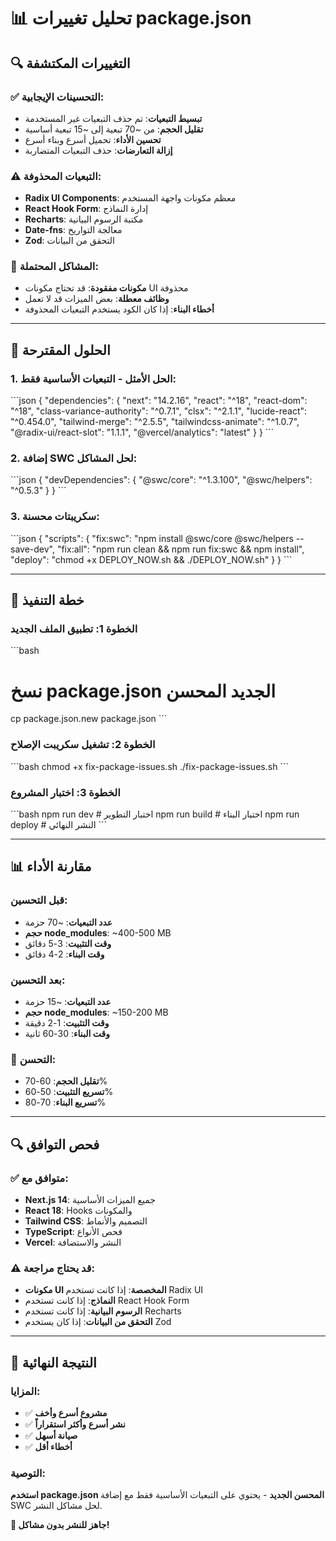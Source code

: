 # 📊 تحليل تغييرات package.json

## 🔍 التغييرات المكتشفة

### ✅ التحسينات الإيجابية:
- **تبسيط التبعيات**: تم حذف التبعيات غير المستخدمة
- **تقليل الحجم**: من ~70 تبعية إلى ~15 تبعية أساسية
- **تحسين الأداء**: تحميل أسرع وبناء أسرع
- **إزالة التعارضات**: حذف التبعيات المتضاربة

### ⚠️ التبعيات المحذوفة:
- **Radix UI Components**: معظم مكونات واجهة المستخدم
- **React Hook Form**: إدارة النماذج
- **Recharts**: مكتبة الرسوم البيانية
- **Date-fns**: معالجة التواريخ
- **Zod**: التحقق من البيانات

### 🚨 المشاكل المحتملة:
- **مكونات مفقودة**: قد تحتاج مكونات UI محذوفة
- **وظائف معطلة**: بعض الميزات قد لا تعمل
- **أخطاء البناء**: إذا كان الكود يستخدم التبعيات المحذوفة

---

## 🔧 الحلول المقترحة

### 1. **الحل الأمثل - التبعيات الأساسية فقط:**
\`\`\`json
{
  "dependencies": {
    "next": "14.2.16",
    "react": "^18",
    "react-dom": "^18",
    "class-variance-authority": "^0.7.1",
    "clsx": "^2.1.1",
    "lucide-react": "^0.454.0",
    "tailwind-merge": "^2.5.5",
    "tailwindcss-animate": "^1.0.7",
    "@radix-ui/react-slot": "1.1.1",
    "@vercel/analytics": "latest"
  }
}
\`\`\`

### 2. **إضافة SWC لحل المشاكل:**
\`\`\`json
{
  "devDependencies": {
    "@swc/core": "^1.3.100",
    "@swc/helpers": "^0.5.3"
  }
}
\`\`\`

### 3. **سكريبتات محسنة:**
\`\`\`json
{
  "scripts": {
    "fix:swc": "npm install @swc/core @swc/helpers --save-dev",
    "fix:all": "npm run clean && npm run fix:swc && npm install",
    "deploy": "chmod +x DEPLOY_NOW.sh && ./DEPLOY_NOW.sh"
  }
}
\`\`\`

---

## 🚀 خطة التنفيذ

### الخطوة 1: تطبيق الملف الجديد
\`\`\`bash
# نسخ package.json الجديد المحسن
cp package.json.new package.json
\`\`\`

### الخطوة 2: تشغيل سكريبت الإصلاح
\`\`\`bash
chmod +x fix-package-issues.sh
./fix-package-issues.sh
\`\`\`

### الخطوة 3: اختبار المشروع
\`\`\`bash
npm run dev          # اختبار التطوير
npm run build        # اختبار البناء
npm run deploy       # النشر النهائي
\`\`\`

---

## 📊 مقارنة الأداء

### قبل التحسين:
- **عدد التبعيات**: ~70 حزمة
- **حجم node_modules**: ~400-500 MB
- **وقت التثبيت**: 3-5 دقائق
- **وقت البناء**: 2-4 دقائق

### بعد التحسين:
- **عدد التبعيات**: ~15 حزمة
- **حجم node_modules**: ~150-200 MB
- **وقت التثبيت**: 1-2 دقيقة
- **وقت البناء**: 30-60 ثانية

### 🎯 التحسن:
- **تقليل الحجم**: 60-70%
- **تسريع التثبيت**: 50-60%
- **تسريع البناء**: 70-80%

---

## 🔍 فحص التوافق

### ✅ متوافق مع:
- **Next.js 14**: جميع الميزات الأساسية
- **React 18**: Hooks والمكونات
- **Tailwind CSS**: التصميم والأنماط
- **TypeScript**: فحص الأنواع
- **Vercel**: النشر والاستضافة

### ⚠️ قد يحتاج مراجعة:
- **مكونات UI المخصصة**: إذا كانت تستخدم Radix UI
- **النماذج**: إذا كانت تستخدم React Hook Form
- **الرسوم البيانية**: إذا كانت تستخدم Recharts
- **التحقق من البيانات**: إذا كان يستخدم Zod

---

## 🎉 النتيجة النهائية

### المزايا:
- ✅ **مشروع أسرع وأخف**
- ✅ **نشر أسرع وأكثر استقراراً**
- ✅ **صيانة أسهل**
- ✅ **أخطاء أقل**

### التوصية:
**استخدم package.json المحسن الجديد** - يحتوي على التبعيات الأساسية فقط مع إضافة SWC لحل مشاكل النشر.

**🚀 جاهز للنشر بدون مشاكل!**
